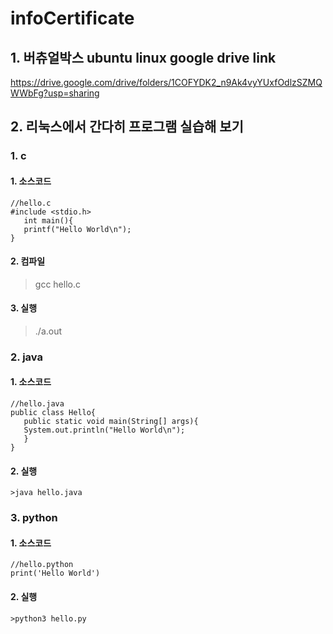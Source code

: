# infoCertificate
## 1. 버츄얼박스 ubuntu linux google drive link
https://drive.google.com/drive/folders/1COFYDK2_n9Ak4vyYUxfOdlzSZMQWWbFg?usp=sharing
## 2. 리눅스에서 간다히 프로그램 실습해 보기

### 1. c
#### 1. 소스코드
```
//hello.c
#include <stdio.h>
   int main(){
   printf("Hello World\n");
}
```
#### 2. 컴파일
>gcc hello.c
#### 3. 실행
>./a.out

### 2. java

#### 1. 소스코드
```
//hello.java
public class Hello{
   public static void main(String[] args){
   System.out.println("Hello World\n");
   }
}
```
#### 2. 실행
```
>java hello.java
```

### 3. python
#### 1. 소스코드
```
//hello.python
print('Hello World')
```

#### 2. 실행
```
>python3 hello.py
```
